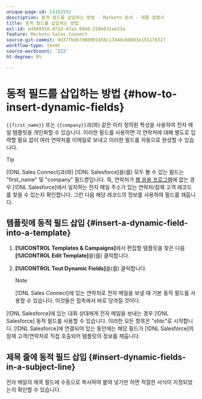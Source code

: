 ```yaml
---
unique-page-id: 14352592
description: 동적 필드를 삽입하는 방법 - Marketo 문서 - 제품 설명서
title: 동적 필드를 삽입하는 방법
exl-id: e4989350-872d-47a1-84b0-210e631ae23a
feature: Marketo Sales Connect
source-git-commit: 0d37fbdb7d08901458c1744dc68893e155176327
workflow-type: tm+mt
source-wordcount: '222'
ht-degree: 0%

---
```


# 동적 필드를 삽입하는 방법 {#how-to-insert-dynamic-fields}

`{{first_name}}` 또는 `{{company}}`과(와) 같은 미리 정의된 특성을 사용하여 전자 메일 템플릿을 개인화할 수 있습니다. 이러한 필드를 사용하면 각 연락처에 대해 별도로 입력할 필요 없이 여러 연락처를 이메일로 보내고 이러한 필드를 자동으로 완성할 수 있습니다.

>[!TIP]
>
>[!DNL Sales Connect]과(와) [!DNL Salesforce]을(를) 모두 볼 수 있는 필드는 &quot;first_name&quot; 및 &quot;company&quot; 필드뿐입니다. 즉, 연락처가 [웹 응용 프로그램](https://toutapp.com/login)에 없는 경우 [!DNL Salesforce]에서 일치하는 전자 메일 주소가 있는 연락처/잠재 고객 레코드를 찾을 수 있는지 확인합니다. 그런 다음 해당 레코드의 정보를 사용하여 필드를 채웁니다.

## 템플릿에 동적 필드 삽입 {#insert-a-dynamic-field-into-a-template}

1. **[!UICONTROL Templates & Campaigns]**&#x200B;에서 편집할 템플릿을 찾은 다음 **[!UICONTROL Edit Template]**&#x200B;을(를) 클릭합니다.

1. **[!UICONTROL Tout Dynamic Fields]**&#x200B;을(를) 클릭합니다.

   >[!NOTE]
   >
   >[!DNL Sales Connect]에 있는 연락처로 전자 메일을 보낼 때 기본 동적 필드를 사용할 수 있습니다. 이것들은 접촉에서 바로 당겨질 것이다.

[!DNL Salesforce]에 있는 대화 상대에게 전자 메일을 보내는 경우 [!DNL Salesforce] 동적 필드를 사용할 수 있습니다. 이러한 모든 항목은 &quot;sfdc&quot;로 시작합니다. [!DNL Salesforce]에 연결되어 있는 동안에는 해당 필드가 [!DNL Salesforce]의 잠재 고객/연락처로 직접 호출되어 템플릿의 정보를 채웁니다.

## 제목 줄에 동적 필드 삽입 {#insert-dynamic-fields-in-a-subject-line}

전자 메일의 제목 필드에 수동으로 복사하여 붙여 넣기만 하면 적절한 서식이 지정되었는지 확인할 수 있습니다.
